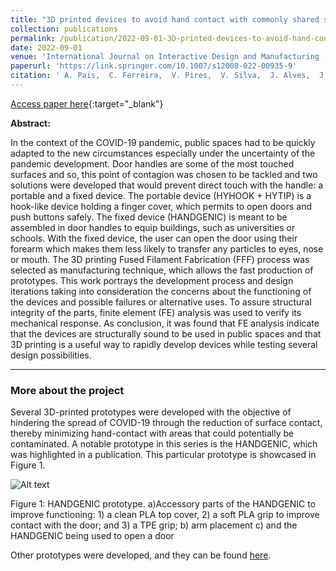 ```yaml
---
title: "3D printed devices to avoid hand contact with commonly shared surfaces"
collection: publications
permalink: /publication/2022-09-01-3D-printed-devices-to-avoid-hand-contact-with-commonly-shared-surfaces
date: 2022-09-01
venue: 'International Journal on Interactive Design and Manufacturing (IJIDeM)'
paperurl: 'https://link.springer.com/10.1007/s12008-022-00935-9'
citation: ' A. Pais,  C. Ferreira,  V. Pires,  V. Silva,  J. Alves,  J. Bastos,  J. Belinha, &quot;3D printed devices to avoid hand contact with commonly shared surfaces.&quPais, A., C. Ferreira, V. Pires, V. Silva, J. Lino Alves, J. Bastos, and J. Belinha. 2022. ‘3D Printed Devices to Avoid Hand Contact with Commonly Shared Surfaces’. International Journal on Interactive Design and Manufacturing (IJIDeM) 16 (3): 1187–95. https://doi.org/10.1007/s12008-022-00935-9..'
---
```

[Access paper here](https://link.springer.com/10.1007/s12008-022-00935-9){:target="_blank"}

**Abstract:**

In the context of the COVID-19 pandemic, public spaces had to be quickly adapted to the new circumstances especially under the uncertainty of the pandemic development. Door handles are some of the most touched surfaces and so, this point of contagion was chosen to be tackled and two solutions were developed that would prevent direct touch with the handle: a portable and a fixed device. The portable device (HYHOOK + HYTIP) is a hook-like device holding a finger cover, which permits to open doors and push buttons safely. The fixed device (HANDGENIC) is meant to be assembled in door handles to equip buildings, such as universities or schools. With the fixed device, the user can open the door using their forearm which makes them less likely to transfer any particles to eyes, nose or mouth. The 3D printing Fused Filament Fabrication (FFF) process was selected as manufacturing technique, which allows the fast production of prototypes. This work portrays the development process and design iterations taking into consideration the concerns about the functioning of the devices and possible failures or alternative uses. To assure structural integrity of the parts, finite element (FE) analysis was used to verify its mechanical response. As conclusion, it was found that FE analysis indicate that the devices are structurally sound to be used in public spaces and that 3D printing is a useful way to rapidly develop devices while testing several design possibilities.

---
### More about the project
Several 3D-printed prototypes were developed with the objective of hindering the spread of COVID-19 through the reduction of surface contact, thereby minimizing hand-contact with areas that could potentially be contaminated. A notable prototype in this series is the HANDGENIC, which was highlighted in a publication. This particular prototype is showcased in Figure 1.

![Alt text](../images/image_3dp.png)

Figure 1: HANDGENIC prototype. a)Accessory parts of the HANDGENIC to improve functioning: 1) a clean PLA top cover, 2) a soft PLA grip to improve contact with the door; and 3) a TPE grip; b) arm placement c) and the HANDGENIC being used to open a door

Other prototypes were developed, and they can be found [here](https://vascopires.github.io/portfolio/portfolio-1/).

